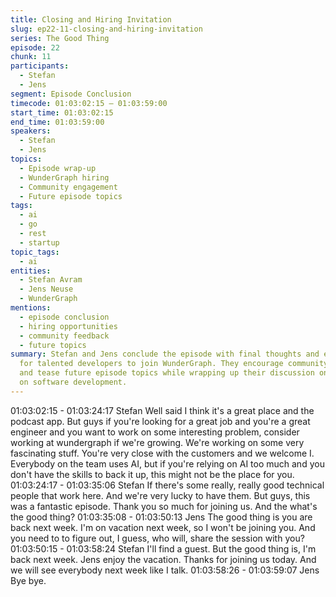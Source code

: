 ```yaml
---
title: Closing and Hiring Invitation
slug: ep22-11-closing-and-hiring-invitation
series: The Good Thing
episode: 22
chunk: 11
participants:
  - Stefan
  - Jens
segment: Episode Conclusion
timecode: 01:03:02:15 – 01:03:59:00
start_time: 01:03:02:15
end_time: 01:03:59:00
speakers:
  - Stefan
  - Jens
topics:
  - Episode wrap-up
  - WunderGraph hiring
  - Community engagement
  - Future episode topics
tags:
  - ai
  - go
  - rest
  - startup
topic_tags:
  - ai
entities:
  - Stefan Avram
  - Jens Neuse
  - WunderGraph
mentions:
  - episode conclusion
  - hiring opportunities
  - community feedback
  - future topics
summary: Stefan and Jens conclude the episode with final thoughts and extend an invitation
  for talented developers to join WunderGraph. They encourage community engagement
  and tease future episode topics while wrapping up their discussion on AI's impact
  on software development.
---
```


01:03:02:15 - 01:03:24:17
Stefan
Well said I think it's a great place and the podcast app. But guys if you're looking for a great job
and you're a great engineer and you want to work on some interesting problem, consider
working at wundergraph if we're growing. We're working on some very fascinating stuff. You're
very close with the customers and we welcome I. Everybody on the team uses AI, but if you're
relying on AI too much and you don't have the skills to back it up, this might not be the place for
you.
01:03:24:17 - 01:03:35:06
Stefan
If there's some really, really good technical people that work here. And we're very lucky to have
them. But guys, this was a fantastic episode. Thank you so much for joining us. And the what's
the good thing?
01:03:35:08 - 01:03:50:13
Jens
The good thing is you are back next week. I'm on vacation next week, so I won't be joining you.
And you need to to figure out, I guess, who will, share the session with you?
01:03:50:15 - 01:03:58:24
Stefan
I'll find a guest. But the good thing is, I'm back next week. Jens enjoy the vacation. Thanks for
joining us today. And we will see everybody next week like I talk.
01:03:58:26 - 01:03:59:07
Jens
Bye bye.